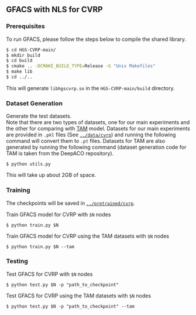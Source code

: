 ## GFACS with NLS for CVRP

### Prerequisites

To run GFACS, please follow the steps below to compile the shared library.
```bash
$ cd HGS-CVRP-main/
$ mkdir build
$ cd build
$ cmake .. -DCMAKE_BUILD_TYPE=Release -G "Unix Makefiles"
$ make lib
$ cd ../..
```
This will generate `libhgscvrp.so` in the `HGS-CVRP-main/build` directory.


### Dataset Generation

Generate the test datasets.  
Note that there are two types of datasets, one for our main experiments and the other for comparing with [TAM](https://openreview.net/forum?id=6ZajpxqTlQ) model. Datasets for our main experiments are provided in `.pkl` files (See [`../data/cvrp`](../data/cvrp)) and running the following command will convert them to `.pt` files. Datasets for TAM are also generated by running the following command (dataset generation code for TAM is taken from the DeepACO repository).

```raw
$ python utils.py
```
This will take up about 2GB of space.


### Training

The checkpoints will be saved in [`../pretrained/cvrp`](../pretrained/cvrp).

Train GFACS model for CVRP with `$N` nodes
```raw
$ python train.py $N
```

Train GFACS model for CVRP using the TAM datasets with `$N` nodes
```raw
$ python train.py $N --tam
```


### Testing

Test GFACS for CVRP with `$N` nodes
```raw
$ python test.py $N -p "path_to_checkpoint"
```

Test GFACS for CVRP using the TAM datasets with `$N` nodes
```raw
$ python test.py $N -p "path_to_checkpoint" --tam
```
